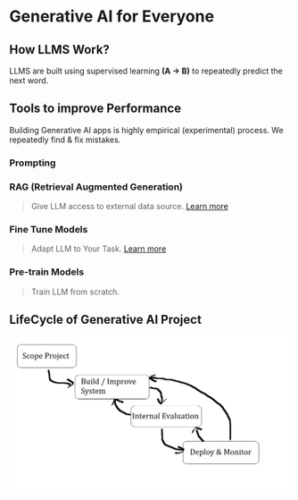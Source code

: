 # Generative AI for Everyone

## How LLMS Work?

LLMS are built using supervised learning **(A -> B)** to repeatedly
predict the next word.

## Tools to improve Performance

Building Generative AI apps is highly empirical (experimental)
process. We repeatedly find & fix mistakes.

### Prompting

### RAG (Retrieval Augmented Generation)

> Give LLM access to external data source. [Learn more](../RAG-vs-Fine-tuning/README.md#rag-retrieval-augmented-generation-vs-fine-tuning-llm)

### Fine Tune Models

> Adapt LLM to Your Task. [Learn more](../RAG-vs-Fine-tuning/README.md#2-fine-tuning-llm)

### Pre-train Models

> Train LLM from scratch.

## LifeCycle of Generative AI Project

![Gen Ai Flowchart](Gen-ai.jpg)
